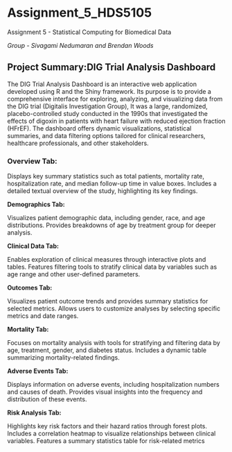 # Assignment_5_HDS5105

Assignment 5 - Statistical Computing for Biomedical Data

*Group - Sivagami Nedumaran and Brendan Woods*

## **Project Summary:DIG Trial Analysis Dashboard**

The DIG Trial Analysis Dashboard is an interactive web application developed using R and the Shiny framework. Its purpose is to provide a comprehensive interface for exploring, analyzing, and visualizing data from the DIG trial (Digitalis Investigation Group), It was a large, randomized, placebo-controlled study conducted in the 1990s that investigated the effects of digoxin in patients with heart failure with reduced ejection fraction (HFrEF). The dashboard offers dynamic visualizations, statistical summaries, and data filtering options tailored for clinical researchers, healthcare professionals, and other stakeholders.

### Overview Tab:

Displays key summary statistics such as total patients, mortality rate, hospitalization rate, and median follow-up time in value boxes.
Includes a detailed textual overview of the study, highlighting its key findings.

**Demographics Tab:**

Visualizes patient demographic data, including gender, race, and age distributions.
Provides breakdowns of age by treatment group for deeper analysis.

**Clinical Data Tab:**

Enables exploration of clinical measures through interactive plots and tables.
Features filtering tools to stratify clinical data by variables such as age range and other user-defined parameters.

**Outcomes Tab:**

Visualizes patient outcome trends and provides summary statistics for selected metrics.
Allows users to customize analyses by selecting specific metrics and date ranges.

**Mortality Tab:**

Focuses on mortality analysis with tools for stratifying and filtering data by age, treatment, gender, and diabetes status.
Includes a dynamic table summarizing mortality-related findings.

**Adverse Events Tab:**

Displays information on adverse events, including hospitalization numbers and causes of death.
Provides visual insights into the frequency and distribution of these events.

**Risk Analysis Tab:**

Highlights key risk factors and their hazard ratios through forest plots.
Includes a correlation heatmap to visualize relationships between clinical variables.
Features a summary statistics table for risk-related metrics
